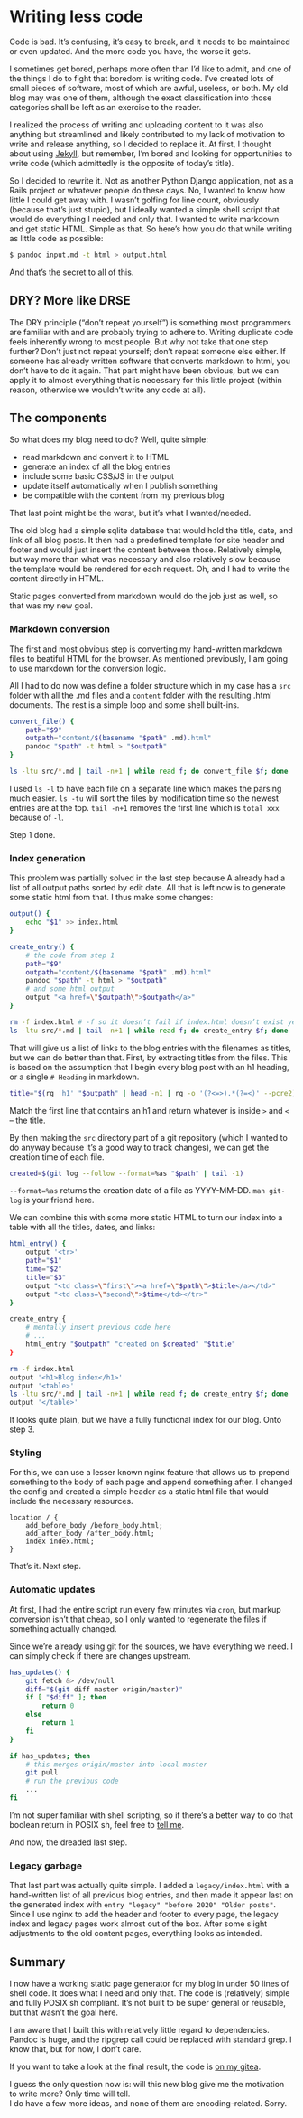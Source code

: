 # Writing less code

Code is bad. It’s confusing, it’s easy to break, and it needs to be maintained or even updated.
And the more code you have, the worse it gets.

I sometimes get bored, perhaps more often than I’d like to admit,
  and one of the things I do to fight that boredom is writing code.
I’ve created lots of small pieces of software,
  most of which are awful, useless, or both.
My old blog may was one of them,
  although the exact classification into those categories
  shall be left as an exercise to the reader.

I realized the process of writing and uploading content to it was also anything but streamlined
  and likely contributed to my lack of motivation to write and release anything,
  so I decided to replace it.
At first, I thought about using [Jekyll](https://jekyllrb.com/),
  but remember, I’m bored and looking for opportunities to write code
  (which admittedly is the opposite of today’s title).

So I decided to rewrite it.
Not as another Python Django application, not as a Rails project or whatever people do these days.
No, I wanted to know how little I could get away with.
I wasn’t golfing for line count, obviously (because that’s just stupid),
  but I ideally wanted a simple shell script that would do everything I needed and only that.
I wanted to write markdown and get static HTML. Simple as that.
So here’s how you do that while writing as little code as possible:
```sh
$ pandoc input.md -t html > output.html
```
And that’s the secret to all of this.

## DRY? More like DRSE
The DRY principle (“don’t repeat yourself”) is something most programmers are familiar with
  and are probably trying to adhere to.
  Writing duplicate code feels inherently wrong to most people.
But why not take that one step further?
Don’t just not repeat yourself; don’t repeat someone else either.
If someone has already written software that converts markdown to html,
  you don’t have to do it again.
That part might have been obvious, but we can apply it to almost everything that is necessary for this little project
  (within reason, otherwise we wouldn’t write any code at all).

## The components
So what does my blog need to do?
Well, quite simple:
* read markdown and convert it to HTML
* generate an index of all the blog entries
* include some basic CSS/JS in the output
* update itself automatically when I publish something
* be compatible with the content from my previous blog

That last point might be the worst, but it’s what I wanted/needed.

The old blog had a simple sqlite database that would hold the title, date, and link of all blog posts.
It then had a predefined template for site header and footer and would just insert the content between those.
Relatively simple, but way more than what was necessary
  and also relatively slow because the template would be rendered for each request.
Oh, and I had to write the content directly in HTML.

Static pages converted from markdown would do the job just as well, so that was my new goal.

### Markdown conversion
The first and most obvious step is converting my hand-written markdown files to beatiful HTML for the browser.
As mentioned previously, I am going to use markdown for the conversion logic.

All I had to do now was define a folder structure which in my case has a `src` folder with all the .md files
  and a `content` folder with the resulting .html documents.
The rest is a simple loop and some shell built-ins.
```sh
convert_file() {
    path="$9"
    outpath="content/$(basename "$path" .md).html"
    pandoc "$path" -t html > "$outpath"
}

ls -ltu src/*.md | tail -n+1 | while read f; do convert_file $f; done
```

I used `ls -l` to have each file on a separate line which makes the parsing much easier.
`ls -tu` will sort the files by modification time so the newest entries are at the top.
`tail -n+1` removes the first line which is `total xxx` because of `-l`.

Step 1 done.

### Index generation

This problem was partially solved in the last step because A already had a list of all output paths sorted by edit date.
All that is left now is to generate some static html from that. I thus make some changes:
```sh
output() {
    echo "$1" >> index.html
}

create_entry() {
    # the code from step 1
    path="$9"
    outpath="content/$(basename "$path" .md).html"
    pandoc "$path" -t html > "$outpath"
    # and some html output
    output "<a href=\"$outpath\">$outpath</a>"
}

rm -f index.html # -f so it doesn’t fail if index.html doesn’t exist yet
ls -ltu src/*.md | tail -n+1 | while read f; do create_entry $f; done
```
That will give us a list of links to the blog entries with the filenames as titles,
but we can do better than that.
First, by extracting titles from the files.
This is based on the assumption that I begin every blog post with an h1 heading, or a single `# Heading` in markdown.
```sh
title="$(rg 'h1' "$outpath" | head -n1 | rg -o '(?<=>).*(?=<)' --pcre2)"
```
Match the first line that contains an h1 and return whatever is inside `>` and `<` – the title.

By then making the `src` directory part of a git repository
  (which I wanted to do anyway because it’s a good way to track changes),
  we can get the creation time of each file.
```sh
created=$(git log --follow --format=%as "$path" | tail -1)
```
`--format=%as` returns the creation date of a file as YYYY-MM-DD.
`man git-log` is your friend here.

We can combine this with some more static HTML to turn our index into a table with all the titles, dates, and links:
```sh
html_entry() {
    output '<tr>'
    path="$1"
    time="$2"
    title="$3"
    output "<td class=\"first\"><a href=\"$path\">$title</a></td>"
    output "<td class=\"second\">$time</td></tr>"
}

create_entry {
    # mentally insert previous code here
    # ...
    html_entry "$outpath" "created on $created" "$title"
}

rm -f index.html
output '<h1>Blog index</h1>'
output '<table>'
ls -ltu src/*.md | tail -n+1 | while read f; do create_entry $f; done
output '</table>'
```

It looks quite plain, but we have a fully functional index for our blog.
Onto step 3.

### Styling
For this, we can use a lesser known nginx feature that allows us to prepend something to the body of each page and append something after.
I changed the config and created a simple header as a static html file that would include the necessary resources.
```plaintext
location / {
    add_before_body /before_body.html;
    add_after_body /after_body.html;
    index index.html;
}
```

That’s it.
Next step.

### Automatic updates
At first, I had the entire script run every few minutes via `cron`,
  but markup conversion isn’t that cheap,
  so I only wanted to regenerate the files if something actually changed.

Since we’re already using git for the sources, we have everything we need.
I can simply check if there are changes upstream.

```sh
has_updates() {
    git fetch &> /dev/null
    diff="$(git diff master origin/master)"
    if [ "$diff" ]; then
        return 0
    else
        return 1
    fi
}

if has_updates; then
    # this merges origin/master into local master
    git pull
    # run the previous code
    ...
fi
```

I’m not super familiar with shell scripting,
  so if there’s a better way to do that boolean return in POSIX sh,
  feel free to [tell me](https://kageru.moe/contact/).

And now, the dreaded last step.

### Legacy garbage
That last part was actually quite simple.
I added a `legacy/index.html` with a hand-written list of all previous blog entries,
  and then made it appear last on the generated index with `entry "legacy" "before 2020" "Older posts"`.
Since I use nginx to add the header and footer to every page,
  the legacy index and legacy pages work almost out of the box.
After some slight adjustments to the old content pages, everything looks as intended.

## Summary
I now have a working static page generator for my blog in under 50 lines of shell code.
It does what I need and only that.
The code is (relatively) simple and fully POSIX sh compliant.
It’s not built to be super general or reusable, but that wasn’t the goal here.

I am aware that I built this with relatively little regard to dependencies.
Pandoc is huge, and the ripgrep call could be replaced with standard grep.
I know that, but for now, I don’t care.

If you want to take a look at the final result, the code is [on my gitea](https://git.kageru.moe/kageru/mdb).

I guess the only question now is: will this new blog give me the motivation to write more?
Only time will tell.  
I do have a few more ideas, and none of them are encoding-related. Sorry.
